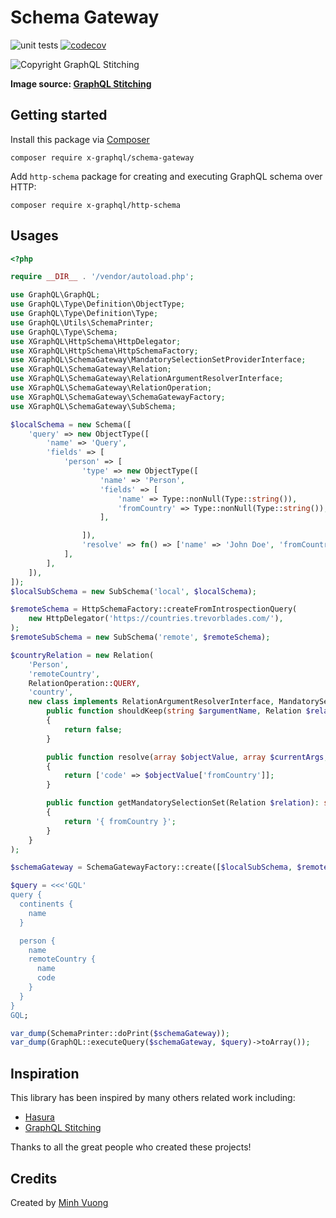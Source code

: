 Schema Gateway
==============

![unit tests](https://github.com/x-graphql/schema-gateway/actions/workflows/unit_tests.yml/badge.svg)
[![codecov](https://codecov.io/gh/x-graphql/schema-gateway/graph/badge.svg?token=ODMTWZfOrL)](https://codecov.io/gh/x-graphql/schema-gateway)


![Copyright GraphQL Stitching](https://the-guild.dev/graphql/stitching/_next/static/media/distributed-graph.237d74a1.png)

**Image source: [GraphQL Stitching](https://the-guild.dev/graphql/stitching)**


Getting started
---------------

Install this package via [Composer](https://getcomposer.org)

```shell
composer require x-graphql/schema-gateway
```

Add `http-schema` package for creating and executing GraphQL schema over HTTP:

```shell
composer require x-graphql/http-schema
```

Usages
------

```php
<?php

require __DIR__ . '/vendor/autoload.php';

use GraphQL\GraphQL;
use GraphQL\Type\Definition\ObjectType;
use GraphQL\Type\Definition\Type;
use GraphQL\Utils\SchemaPrinter;
use GraphQL\Type\Schema;
use XGraphQL\HttpSchema\HttpDelegator;
use XGraphQL\HttpSchema\HttpSchemaFactory;
use XGraphQL\SchemaGateway\MandatorySelectionSetProviderInterface;
use XGraphQL\SchemaGateway\Relation;
use XGraphQL\SchemaGateway\RelationArgumentResolverInterface;
use XGraphQL\SchemaGateway\RelationOperation;
use XGraphQL\SchemaGateway\SchemaGatewayFactory;
use XGraphQL\SchemaGateway\SubSchema;

$localSchema = new Schema([
    'query' => new ObjectType([
        'name' => 'Query',
        'fields' => [
            'person' => [
                'type' => new ObjectType([
                    'name' => 'Person',
                    'fields' => [
                        'name' => Type::nonNull(Type::string()),
                        'fromCountry' => Type::nonNull(Type::string()),
                    ],

                ]),
                'resolve' => fn() => ['name' => 'John Doe', 'fromCountry' => 'VN']
            ],
        ],
    ]),
]);
$localSubSchema = new SubSchema('local', $localSchema);

$remoteSchema = HttpSchemaFactory::createFromIntrospectionQuery(
    new HttpDelegator('https://countries.trevorblades.com/'),
);
$remoteSubSchema = new SubSchema('remote', $remoteSchema);

$countryRelation = new Relation(
    'Person',
    'remoteCountry',
    RelationOperation::QUERY,
    'country',
    new class implements RelationArgumentResolverInterface, MandatorySelectionSetProviderInterface {
        public function shouldKeep(string $argumentName, Relation $relation): bool
        {
            return false;
        }

        public function resolve(array $objectValue, array $currentArgs, Relation $relation): array
        {
            return ['code' => $objectValue['fromCountry']];
        }

        public function getMandatorySelectionSet(Relation $relation): string
        {
            return '{ fromCountry }';
        }
    }
);

$schemaGateway = SchemaGatewayFactory::create([$localSubSchema, $remoteSubSchema], [$countryRelation]);

$query = <<<'GQL'
query {
  continents {
    name
  }

  person {
    name
    remoteCountry {
      name
      code
    }
  }
}
GQL;

var_dump(SchemaPrinter::doPrint($schemaGateway));
var_dump(GraphQL::executeQuery($schemaGateway, $query)->toArray());
``` 

Inspiration
-----------

This library has been inspired by many others related work including:

+ [Hasura](https://hasura.io)
+ [GraphQL Stitching](https://the-guild.dev/graphql/stitching/)

Thanks to all the great people who created these projects!

Credits
-------

Created by [Minh Vuong](https://github.com/vuongxuongminh)
